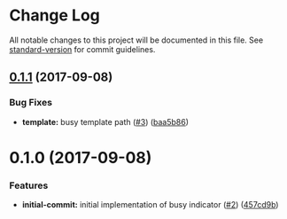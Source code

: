 # Change Log

All notable changes to this project will be documented in this file. See [standard-version](https://github.com/conventional-changelog/standard-version) for commit guidelines.

<a name="0.1.1"></a>
## [0.1.1](https://github.com/drivesoftware/aurelia-busy-indicator/compare/0.1.0...v0.1.1) (2017-09-08)


### Bug Fixes

* **template:** busy template path ([#3](https://github.com/drivesoftware/aurelia-busy-indicator/issues/3)) ([baa5b86](https://github.com/drivesoftware/aurelia-busy-indicator/commit/baa5b86))



<a name="0.1.0"></a>
# 0.1.0 (2017-09-08)


### Features

* **initial-commit:** initial implementation of busy indicator ([#2](https://github.com/drivesoftware/aurelia-busy-indicator/issues/2)) ([457cd9b](https://github.com/drivesoftware/aurelia-busy-indicator/commit/457cd9b))
